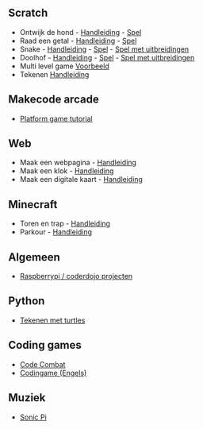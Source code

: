 ## Scratch

- Ontwijk de hond - [Handleiding](scratch/ontwijk-de-hond/ontwijk-de-hond.md) - [Spel](https://scratch.mit.edu/projects/217821507/)
- Raad een getal - [Handleiding](scratch/raad-een-getal/raad-een-getal.md) - [Spel](https://scratch.mit.edu/projects/342620915/)
- Snake - [Handleiding](scratch/snake/snake.md) - [Spel](https://scratch.mit.edu/projects/292571474/) - [Spel met uitbreidingen](https://scratch.mit.edu/projects/292583001/)
- Doolhof - [Handleiding](scratch/doolhof/doolhof.md) - [Spel](https://scratch.mit.edu/projects/238803243/) - [Spel met uitbreidingen](https://scratch.mit.edu/projects/300601916/)
- Multi level game [Voorbeeld](https://scratch.mit.edu/projects/245151514/)
- Tekenen [Handleiding](scratch/tekenen/tekenen.md)

## Makecode arcade

- [Platform game tutorial](https://arcade.makecode.com/#tutorial:https://github.com/tim-vh/makecode-arcade-tutorials/docs/platform-game)

## Web
- Maak een webpagina - [Handleiding](web/maak-een-webpagina/maak-een-webpagina.md)
- Maak een klok - [Handleiding](web/maak-een-klok/maak-een-klok.md)
- Maak een digitale kaart - [Handleiding](web/maak-een-kaart/maak-een-kaart.md)

## Minecraft

- Toren en trap - [Handleiding](minecraft/toren-en-trap/toren-en-trap.md)
- Parkour - [Handleiding](minecraft/parkour/parkour.md)

## Algemeen
- [Raspberrypi / coderdojo projecten](https://projects.raspberrypi.org/nl-NL/)

## Python

- [Tekenen met turtles](https://www.codeavengers.com/python/100)

## Coding games

- [Code Combat](http://codecombat.com/)
- [Codingame (Engels)](https://www.codingame.com)

## Muziek

- [Sonic Pi](https://sonic-pi.net/)
